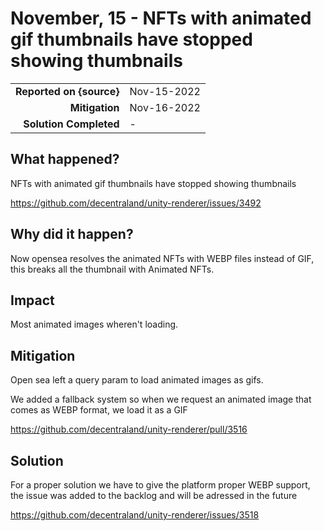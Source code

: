 # November, 15 - NFTs with animated gif thumbnails have stopped showing thumbnails

|                          |             |
| -----------------------: | :---------- |
| **Reported on {source}** | Nov-15-2022 |
|           **Mitigation** | Nov-16-2022 |
|   **Solution Completed** | - |

## What happened?

NFTs with animated gif thumbnails have stopped showing thumbnails

https://github.com/decentraland/unity-renderer/issues/3492

## Why did it happen?

Now opensea resolves the animated NFTs with WEBP files instead of GIF, this breaks all the thumbnail with Animated NFTs.

## Impact

Most animated images wheren't loading.

## Mitigation

Open sea left a query param to load animated images as gifs.

We added a fallback system so when we request an animated image that comes as WEBP format, we load it as a GIF

https://github.com/decentraland/unity-renderer/pull/3516


## Solution

For a proper solution we have to give the platform proper WEBP support, the issue was added to the backlog and will be adressed in the future

https://github.com/decentraland/unity-renderer/issues/3518
